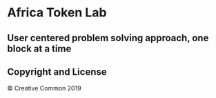 # Africa Token Lab
## User centered problem solving approach, one block at a time


## Copyright and License
&copy; Creative Common 2019